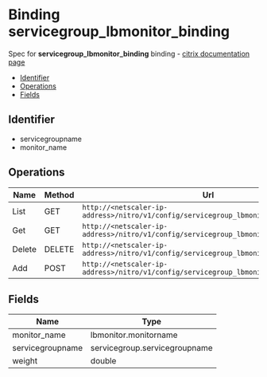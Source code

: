 # Binding servicegroup_lbmonitor_binding

Spec for **servicegroup_lbmonitor_binding** binding - [citrix documentation page](https://developer-docs.citrix.com/projects/netscaler-nitro-api/en/11.0/configuration/basic/servicegroup_lbmonitor_binding/servicegroup_lbmonitor_binding/)

- [Identifier](#identifier)
- [Operations](#operations)
- [Fields](#fields)

## Identifier

- servicegroupname
- monitor_name

## Operations

| Name | Method | Url |
|----|----|----|
| List | GET | `http://<netscaler-ip-address>/nitro/v1/config/servicegroup_lbmonitor_binding` |
| Get | GET | `http://<netscaler-ip-address>/nitro/v1/config/servicegroup_lbmonitor_binding/<name>` |
| Delete | DELETE | `http://<netscaler-ip-address>/nitro/v1/config/servicegroup_lbmonitor_binding/<name>` |
| Add | POST | `http://<netscaler-ip-address>/nitro/v1/config/servicegroup_lbmonitor_binding` |

## Fields

| Name | Type |
|----|----|
| monitor_name | lbmonitor.monitorname |
| servicegroupname | servicegroup.servicegroupname |
| weight | double |

